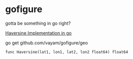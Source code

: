 gofigure
========

gotta be something in go right?


[Haversine Implementation in go](http://en.wikipedia.org/wiki/Haversine_formula)

go get github.com/vayam/gofigure/geo

```
func Haversine(lat1, lon1, lat2, lon2 float64) float64
```
